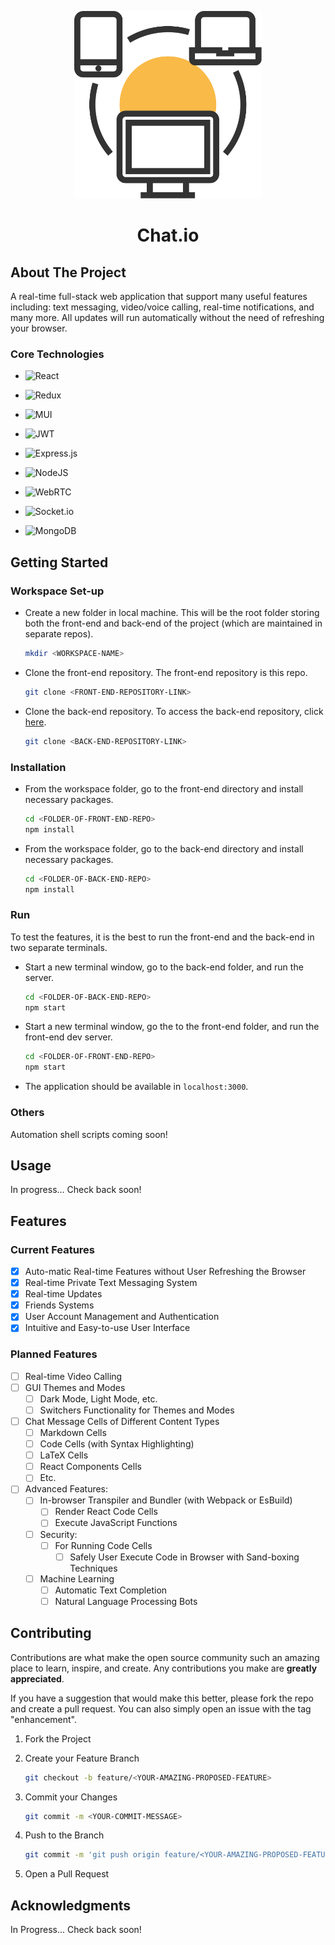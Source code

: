 <p align='center'>
<img src="./images/network-svgrepo-com.svg" width="300px" />
<h1 align="center">Chat.io</h1>
</p>

## About The Project

A real-time full-stack web application that support many useful features including: text messaging, video/voice calling, real-time notifications, and many more. All updates will run automatically without the need of refreshing your browser.

### Core Technologies

- ![React](https://img.shields.io/badge/react-%2320232a.svg?style=for-the-badge&logo=react&logoColor=%2361DAFB)
  
- ![Redux](https://img.shields.io/badge/redux-%23593d88.svg?style=for-the-badge&logo=redux&logoColor=white)

- ![MUI](https://img.shields.io/badge/MUI-%230081CB.svg?style=for-the-badge&logo=mui&logoColor=white)

- ![JWT](https://img.shields.io/badge/JWT-black?style=for-the-badge&logo=JSON%20web%20tokens)

- ![Express.js](https://img.shields.io/badge/express.js-%23404d59.svg?style=for-the-badge&logo=express&logoColor=%2361DAFB)

- ![NodeJS](https://img.shields.io/badge/node.js-6DA55F?style=for-the-badge&logo=node.js&logoColor=white)

- ![WebRTC](https://a11ybadges.com/badge?logo=webrtc)

- ![Socket.io](https://img.shields.io/badge/Socket.io-black?style=for-the-badge&logo=socket.io&badgeColor=010101)

- ![MongoDB](https://img.shields.io/badge/MongoDB-%234ea94b.svg?style=for-the-badge&logo=mongodb&logoColor=white)

<!-- GETTING STARTED -->

## Getting Started

### Workspace Set-up

- Create a new folder in local machine. This will be the root folder storing both the front-end and back-end of the project (which are maintained in separate repos).

  ```sh
  mkdir <WORKSPACE-NAME>
  ```

- Clone the front-end repository. The front-end repository is this repo.

  ```sh
  git clone <FRONT-END-REPOSITORY-LINK>
  ```

- Clone the back-end repository. To access the back-end repository, click [here](https://github.com/danielphan-dp/messanging-platform-server).

  ```sh
  git clone <BACK-END-REPOSITORY-LINK>
  ```

### Installation

- From the workspace folder, go to the front-end directory and install necessary packages.

  ```sh
  cd <FOLDER-OF-FRONT-END-REPO>
  npm install
  ```

- From the workspace folder, go to the back-end directory and install necessary packages.

  ```sh
  cd <FOLDER-OF-BACK-END-REPO>
  npm install
  ```

### Run

To test the features, it is the best to run the front-end and the back-end in two separate terminals.

- Start a new terminal window, go to the back-end folder, and run the server.

  ```sh
  cd <FOLDER-OF-BACK-END-REPO>
  npm start
  ```

- Start a new terminal window, go the to the front-end folder, and run the front-end dev server.
  
  ```sh
  cd <FOLDER-OF-FRONT-END-REPO>
  npm start
  ```

- The application should be available in `localhost:3000`.


### Others

Automation shell scripts coming soon!

## Usage

In progress... Check back soon!

## Features

### Current Features

- [x] Auto-matic Real-time Features without User Refreshing the Browser
- [x] Real-time Private Text Messaging System
- [x] Real-time Updates
- [x] Friends Systems
- [x] User Account Management and Authentication
- [x] Intuitive and Easy-to-use User Interface

### Planned Features

- [ ] Real-time Video Calling
- [ ] GUI Themes and Modes
  - [ ] Dark Mode, Light Mode, etc.
  - [ ] Switchers Functionality for Themes and Modes
- [ ] Chat Message Cells of Different Content Types
  - [ ] Markdown Cells
  - [ ] Code Cells (with Syntax Highlighting)
  - [ ] LaTeX Cells
  - [ ] React Components Cells
  - [ ] Etc.
- [ ] Advanced Features:
  - [ ] In-browser Transpiler and Bundler (with Webpack or EsBuild)
    - [ ] Render React Code Cells
    - [ ] Execute JavaScript Functions
  - [ ] Security:
    - [ ] For Running Code Cells
      - [ ] Safely User Execute Code in Browser with Sand-boxing Techniques
  - [ ] Machine Learning
    - [ ] Automatic Text Completion
    - [ ] Natural Language Processing Bots

## Contributing

Contributions are what make the open source community such an amazing place to learn, inspire, and create. Any contributions you make are **greatly appreciated**.

If you have a suggestion that would make this better, please fork the repo and create a pull request. You can also simply open an issue with the tag "enhancement".

1. Fork the Project

2. Create your Feature Branch

    ```sh
    git checkout -b feature/<YOUR-AMAZING-PROPOSED-FEATURE>
    ```

3. Commit your Changes

    ```sh
    git commit -m <YOUR-COMMIT-MESSAGE>
    ```

4. Push to the Branch

    ```sh
    git commit -m 'git push origin feature/<YOUR-AMAZING-PROPOSED-FEATURE>'
    ```

5. Open a Pull Request

## Acknowledgments

In Progress... Check back soon!
